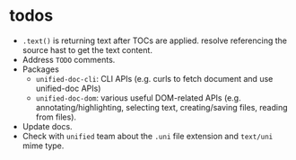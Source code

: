 # todos

- `.text()` is returning text after TOCs are applied.  resolve referencing the source hast to get the text content.
- Address `TODO` comments.
- Packages
  - `unified-doc-cli`: CLI APIs (e.g. curls to fetch document and use unified-doc APIs)
  - `unified-doc-dom`: various useful DOM-related APIs (e.g. annotating/highlighting, selecting text, creating/saving files, reading from files).
- Update docs.
- Check with `unified` team about the `.uni` file extension and `text/uni` mime type.
